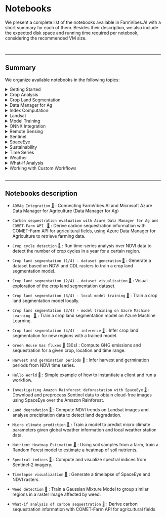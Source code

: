 # Notebooks

We present a complete list of the notebooks available in FarmVibes.AI with a short summary for each of them. Besides their description, we also include the expected disk space and running time required per notebook, considering the recommended VM size.

<br>

---------------


## Summary

We organize available notebooks in the following topics:

<details>
<summary> Getting Started </summary>

- `Hello World` [📓](https://github.com/microsoft/farmvibes-ai/blob/main/notebooks/helloworld.ipynb)

- `Spectral indices` [📓](https://github.com/microsoft/farmvibes-ai/blob/main/notebooks/sentinel/spectral_indices.ipynb)


</details>
<details>
<summary> Crop Analysis </summary>

- `ADMAg Integration` [📓](https://github.com/microsoft/farmvibes-ai/blob/main/notebooks/admag/azure_data_manager_for_agriculture_example.ipynb)

- `Harvest and germination periods` [📓](https://github.com/microsoft/farmvibes-ai/blob/main/notebooks/harvest_period/ndvi_summary.ipynb)


</details>
<details>
<summary> Crop Land Segmentation </summary>

- `Crop land segmentation (1/4) - dataset generation` [📓](https://github.com/microsoft/farmvibes-ai/blob/main/notebooks/crop_segmentation/01_dataset_generation.ipynb)

- `Crop land segmentation (2/4) - dataset visualization` [📓](https://github.com/microsoft/farmvibes-ai/blob/main/notebooks/crop_segmentation/02_visualize_dataset.ipynb)

- `Crop land segmentation (3/4) - local model training` [📓](https://github.com/microsoft/farmvibes-ai/blob/main/notebooks/crop_segmentation/03_local_training.ipynb)

- `Crop land segmentation (3/4) - model training on Azure Machine Learning ` [📓](https://github.com/microsoft/farmvibes-ai/blob/main/notebooks/crop_segmentation/03_aml_training.ipynb)

- `Crop land segmentation (4/4) - inference` [📓](https://github.com/microsoft/farmvibes-ai/blob/main/notebooks/crop_segmentation/04_inference.ipynb)


</details>
<details>
<summary> Data Manager for Ag </summary>

- `ADMAg Integration` [📓](https://github.com/microsoft/farmvibes-ai/blob/main/notebooks/admag/azure_data_manager_for_agriculture_example.ipynb)

- `Carbon sequestration evaluation with Azure Data Manager for Ag and COMET-Farm API ` [📓](https://github.com/microsoft/farmvibes-ai/blob/main/notebooks/admag/azure_data_manager_for_agriculture_and_comet_farm_api_example.ipynb)


</details>
<details>
<summary> Index Computation </summary>

- `Crop cycle detection` [📓](https://github.com/microsoft/farmvibes-ai/blob/main/notebooks/crop_cycles/crop_cycles.ipynb)

- `Harvest and germination periods` [📓](https://github.com/microsoft/farmvibes-ai/blob/main/notebooks/harvest_period/ndvi_summary.ipynb)

- `Land degradation` [📓](https://github.com/microsoft/farmvibes-ai/blob/main/notebooks/land_degradation/land_degradation.ipynb)

- `Nutrient Heatmap Estimation` [📓](https://github.com/microsoft/farmvibes-ai/blob/main/notebooks/heatmaps/nutrients.ipynb)

- `Spectral indices` [📓](https://github.com/microsoft/farmvibes-ai/blob/main/notebooks/sentinel/spectral_indices.ipynb)

- `Timelapse visualization` [📓](https://github.com/microsoft/farmvibes-ai/blob/main/notebooks/sentinel/timelapse_visualization.ipynb)


</details>
<details>
<summary> Landsat </summary>

- `Land degradation` [📓](https://github.com/microsoft/farmvibes-ai/blob/main/notebooks/land_degradation/land_degradation.ipynb)


</details>
<details>
<summary> Model Training </summary>

- `Crop land segmentation (1/4) - dataset generation` [📓](https://github.com/microsoft/farmvibes-ai/blob/main/notebooks/crop_segmentation/01_dataset_generation.ipynb)

- `Crop land segmentation (3/4) - local model training` [📓](https://github.com/microsoft/farmvibes-ai/blob/main/notebooks/crop_segmentation/03_local_training.ipynb)

- `Crop land segmentation (3/4) - model training on Azure Machine Learning ` [📓](https://github.com/microsoft/farmvibes-ai/blob/main/notebooks/crop_segmentation/03_aml_training.ipynb)

- `Micro climate prediction` [📓](https://github.com/microsoft/farmvibes-ai/blob/main/notebooks/deepmc/mc_forecast.ipynb)

- `Nutrient Heatmap Estimation` [📓](https://github.com/microsoft/farmvibes-ai/blob/main/notebooks/heatmaps/nutrients.ipynb)

- `Weed detection` [📓](https://github.com/microsoft/farmvibes-ai/blob/main/notebooks/weed_detection/weed_detection.ipynb)


</details>
<details>
<summary> ONNX Integration </summary>

- `Crop cycle detection` [📓](https://github.com/microsoft/farmvibes-ai/blob/main/notebooks/crop_cycles/crop_cycles.ipynb)

- `Crop land segmentation (3/4) - local model training` [📓](https://github.com/microsoft/farmvibes-ai/blob/main/notebooks/crop_segmentation/03_local_training.ipynb)

- `Crop land segmentation (3/4) - model training on Azure Machine Learning ` [📓](https://github.com/microsoft/farmvibes-ai/blob/main/notebooks/crop_segmentation/03_aml_training.ipynb)

- `Crop land segmentation (4/4) - inference` [📓](https://github.com/microsoft/farmvibes-ai/blob/main/notebooks/crop_segmentation/04_inference.ipynb)


</details>
<details>
<summary> Remote Sensing </summary>

- `Crop cycle detection` [📓](https://github.com/microsoft/farmvibes-ai/blob/main/notebooks/crop_cycles/crop_cycles.ipynb)

- `Crop land segmentation (1/4) - dataset generation` [📓](https://github.com/microsoft/farmvibes-ai/blob/main/notebooks/crop_segmentation/01_dataset_generation.ipynb)

- `Crop land segmentation (2/4) - dataset visualization` [📓](https://github.com/microsoft/farmvibes-ai/blob/main/notebooks/crop_segmentation/02_visualize_dataset.ipynb)

- `Crop land segmentation (3/4) - local model training` [📓](https://github.com/microsoft/farmvibes-ai/blob/main/notebooks/crop_segmentation/03_local_training.ipynb)

- `Crop land segmentation (3/4) - model training on Azure Machine Learning ` [📓](https://github.com/microsoft/farmvibes-ai/blob/main/notebooks/crop_segmentation/03_aml_training.ipynb)

- `Crop land segmentation (4/4) - inference` [📓](https://github.com/microsoft/farmvibes-ai/blob/main/notebooks/crop_segmentation/04_inference.ipynb)

- `Harvest and germination periods` [📓](https://github.com/microsoft/farmvibes-ai/blob/main/notebooks/harvest_period/ndvi_summary.ipynb)

- `Investigating Amazon Rainforest deforestation with SpaceEye` [📓](https://github.com/microsoft/farmvibes-ai/blob/main/notebooks/sentinel/sentinel_spaceeye.ipynb)

- `Land degradation` [📓](https://github.com/microsoft/farmvibes-ai/blob/main/notebooks/land_degradation/land_degradation.ipynb)

- `Spectral indices` [📓](https://github.com/microsoft/farmvibes-ai/blob/main/notebooks/sentinel/spectral_indices.ipynb)

- `Timelapse visualization` [📓](https://github.com/microsoft/farmvibes-ai/blob/main/notebooks/sentinel/timelapse_visualization.ipynb)

- `Weed detection` [📓](https://github.com/microsoft/farmvibes-ai/blob/main/notebooks/weed_detection/weed_detection.ipynb)


</details>
<details>
<summary> Sentinel </summary>

- `Investigating Amazon Rainforest deforestation with SpaceEye` [📓](https://github.com/microsoft/farmvibes-ai/blob/main/notebooks/sentinel/sentinel_spaceeye.ipynb)

- `Nutrient Heatmap Estimation` [📓](https://github.com/microsoft/farmvibes-ai/blob/main/notebooks/heatmaps/nutrients.ipynb)

- `Spectral indices` [📓](https://github.com/microsoft/farmvibes-ai/blob/main/notebooks/sentinel/spectral_indices.ipynb)


</details>
<details>
<summary> SpaceEye </summary>

- `Crop cycle detection` [📓](https://github.com/microsoft/farmvibes-ai/blob/main/notebooks/crop_cycles/crop_cycles.ipynb)

- `Investigating Amazon Rainforest deforestation with SpaceEye` [📓](https://github.com/microsoft/farmvibes-ai/blob/main/notebooks/sentinel/sentinel_spaceeye.ipynb)

- `Timelapse visualization` [📓](https://github.com/microsoft/farmvibes-ai/blob/main/notebooks/sentinel/timelapse_visualization.ipynb)


</details>
<details>
<summary> Sustainability </summary>

- `Carbon sequestration evaluation with Azure Data Manager for Ag and COMET-Farm API ` [📓](https://github.com/microsoft/farmvibes-ai/blob/main/notebooks/admag/azure_data_manager_for_agriculture_and_comet_farm_api_example.ipynb)

- `Green House Gas fluxes` [📓](https://github.com/microsoft/farmvibes-ai/blob/main/notebooks/ghg_fluxes/ghg_fluxes.ipynb)

- `Nutrient Heatmap Estimation` [📓](https://github.com/microsoft/farmvibes-ai/blob/main/notebooks/heatmaps/nutrients.ipynb)

- `What-if analysis of carbon sequestration` [📓](https://github.com/microsoft/farmvibes-ai/blob/main/notebooks/carbon/whatif.ipynb)


</details>
<details>
<summary> Time Series </summary>

- `Harvest and germination periods` [📓](https://github.com/microsoft/farmvibes-ai/blob/main/notebooks/harvest_period/ndvi_summary.ipynb)


</details>
<details>
<summary> Weather </summary>

- `Land degradation` [📓](https://github.com/microsoft/farmvibes-ai/blob/main/notebooks/land_degradation/land_degradation.ipynb)

- `Micro climate prediction` [📓](https://github.com/microsoft/farmvibes-ai/blob/main/notebooks/deepmc/mc_forecast.ipynb)


</details>
<details>
<summary> What-if Analysis </summary>

- `Carbon sequestration evaluation with Azure Data Manager for Ag and COMET-Farm API ` [📓](https://github.com/microsoft/farmvibes-ai/blob/main/notebooks/admag/azure_data_manager_for_agriculture_and_comet_farm_api_example.ipynb)

- `Green House Gas fluxes` [📓](https://github.com/microsoft/farmvibes-ai/blob/main/notebooks/ghg_fluxes/ghg_fluxes.ipynb)

- `What-if analysis of carbon sequestration` [📓](https://github.com/microsoft/farmvibes-ai/blob/main/notebooks/carbon/whatif.ipynb)


</details>
<details>
<summary> Working with Custom Workflows </summary>

- `ADMAg Integration` [📓](https://github.com/microsoft/farmvibes-ai/blob/main/notebooks/admag/azure_data_manager_for_agriculture_example.ipynb)

- `Crop cycle detection` [📓](https://github.com/microsoft/farmvibes-ai/blob/main/notebooks/crop_cycles/crop_cycles.ipynb)

- `Crop land segmentation (1/4) - dataset generation` [📓](https://github.com/microsoft/farmvibes-ai/blob/main/notebooks/crop_segmentation/01_dataset_generation.ipynb)

- `Crop land segmentation (2/4) - dataset visualization` [📓](https://github.com/microsoft/farmvibes-ai/blob/main/notebooks/crop_segmentation/02_visualize_dataset.ipynb)

- `Nutrient Heatmap Estimation` [📓](https://github.com/microsoft/farmvibes-ai/blob/main/notebooks/heatmaps/nutrients.ipynb)

- `Spectral indices` [📓](https://github.com/microsoft/farmvibes-ai/blob/main/notebooks/sentinel/spectral_indices.ipynb)

- `Timelapse visualization` [📓](https://github.com/microsoft/farmvibes-ai/blob/main/notebooks/sentinel/timelapse_visualization.ipynb)


</details>




<br>

---------------


## Notebooks description

- `ADMAg Integration` [📓](https://github.com/microsoft/farmvibes-ai/blob/main/notebooks/admag/azure_data_manager_for_agriculture_example.ipynb) : Connecting FarmVibes.AI and Microsoft Azure Data Manager for Agriculture (Data Manager for Ag)

- `Carbon sequestration evaluation with Azure Data Manager for Ag and COMET-Farm API ` [📓](https://github.com/microsoft/farmvibes-ai/blob/main/notebooks/admag/azure_data_manager_for_agriculture_and_comet_farm_api_example.ipynb) : Derive carbon sequestration information with COMET-Farm API for agricultural fields, using Azure Data Manager for Agriculture to retrieve farming data.

- `Crop cycle detection` [📓](https://github.com/microsoft/farmvibes-ai/blob/main/notebooks/crop_cycles/crop_cycles.ipynb) : Run time-series analysis over NDVI data to detect the number of crop cycles in a year for a certain region.

- `Crop land segmentation (1/4) - dataset generation` [📓](https://github.com/microsoft/farmvibes-ai/blob/main/notebooks/crop_segmentation/01_dataset_generation.ipynb) : Generate a dataset based on NDVI and CDL rasters to train a crop land segmentation model.

- `Crop land segmentation (2/4) - dataset visualization` [📓](https://github.com/microsoft/farmvibes-ai/blob/main/notebooks/crop_segmentation/02_visualize_dataset.ipynb) : Visual exploration of the crop land segmentation dataset.

- `Crop land segmentation (3/4) - local model training` [📓](https://github.com/microsoft/farmvibes-ai/blob/main/notebooks/crop_segmentation/03_local_training.ipynb) : Train a crop land segmentation model locally.

- `Crop land segmentation (3/4) - model training on Azure Machine Learning ` [📓](https://github.com/microsoft/farmvibes-ai/blob/main/notebooks/crop_segmentation/03_aml_training.ipynb) : Train a crop land segmentation model on Azure Machine Learning.

- `Crop land segmentation (4/4) - inference` [📓](https://github.com/microsoft/farmvibes-ai/blob/main/notebooks/crop_segmentation/04_inference.ipynb) : Infer crop land segmentation for new regions with a trained model.

- `Green House Gas fluxes` [📓](https://github.com/microsoft/farmvibes-ai/blob/main/notebooks/ghg_fluxes/ghg_fluxes.ipynb)  (30s) : Compute GHG emissions and sequestration for a given crop, location and time range.

- `Harvest and germination periods` [📓](https://github.com/microsoft/farmvibes-ai/blob/main/notebooks/harvest_period/ndvi_summary.ipynb) : Infer harvest and germination periods from NDVI time series.

- `Hello World` [📓](https://github.com/microsoft/farmvibes-ai/blob/main/notebooks/helloworld.ipynb) : Simple example of how to instantiate a client and run a workflow.

- `Investigating Amazon Rainforest deforestation with SpaceEye` [📓](https://github.com/microsoft/farmvibes-ai/blob/main/notebooks/sentinel/sentinel_spaceeye.ipynb) : Download and preprocess Sentinel data to obtain cloud-free images using SpaceEye over the Amazon Rainforest.

- `Land degradation` [📓](https://github.com/microsoft/farmvibes-ai/blob/main/notebooks/land_degradation/land_degradation.ipynb) : Compute NDVI trends on Landsat images and analyse precipitation data to detect land degradation.

- `Micro climate prediction` [📓](https://github.com/microsoft/farmvibes-ai/blob/main/notebooks/deepmc/mc_forecast.ipynb) : Train a model to predict micro climate parameters given global weather information and local weather station data.

- `Nutrient Heatmap Estimation` [📓](https://github.com/microsoft/farmvibes-ai/blob/main/notebooks/heatmaps/nutrients.ipynb) : Using soil samples from a farm, train a Random Forest model to estimate a heatmap of soil nutrients.

- `Spectral indices` [📓](https://github.com/microsoft/farmvibes-ai/blob/main/notebooks/sentinel/spectral_indices.ipynb) : Compute and visualize spectral indices from Sentinel-2 imagery.

- `Timelapse visualization` [📓](https://github.com/microsoft/farmvibes-ai/blob/main/notebooks/sentinel/timelapse_visualization.ipynb) : Generate a timelapse of SpaceEye and NDVI rasters.

- `Weed detection` [📓](https://github.com/microsoft/farmvibes-ai/blob/main/notebooks/weed_detection/weed_detection.ipynb) : Train a Gaussian Mixture Model to group similar regions in a raster image affected by weed.

- `What-if analysis of carbon sequestration` [📓](https://github.com/microsoft/farmvibes-ai/blob/main/notebooks/carbon/whatif.ipynb) : Derive carbon sequestration information with COMET-Farm API for agricultural fields.


